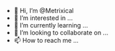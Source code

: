- 👋 Hi, I’m @Metrixical
- 👀 I’m interested in ...
- 🌱 I’m currently learning ...
- 💞️ I’m looking to collaborate on ...
- 📫 How to reach me ...

<!---
Metrixical/Metrixical is a ✨ special ✨ repository because its `README.md` (this file) appears on your GitHub profile.
You can click the Preview link to take a look at your changes.
--->
